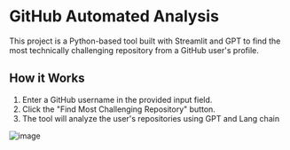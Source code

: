 # GitHub Automated Analysis

This project is a Python-based tool built with Streamlit and GPT to find the most technically challenging repository from a GitHub user's profile.

## How it Works

1. Enter a GitHub username in the provided input field.
2. Click the "Find Most Challenging Repository" button.
3. The tool will analyze the user's repositories using GPT and Lang chain


![image](https://github.com/Harpreet24/Github_automated_analysis/assets/58454611/0d21ff71-853c-4dcc-83c3-ad3b601a09d6)


